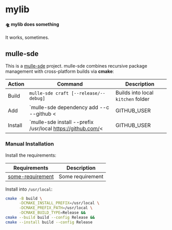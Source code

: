 # mylib

#### 🛸 mylib does something

It works, sometimes.


## mulle-sde

This is a [mulle-sde](//github.com/mulle-sde) project. mulle-sde combines
recursive package management with cross-platform builds via **cmake**:

| Action  | Command                               | Description               |
|---------|---------------------------------------|---------------------------|
| Build   | `mulle-sde craft [--release/--debug]` | Builds into local `kitchen` folder |
| Add     | `mulle-sde dependency add --c --github <|GITHUB_USER|> mylib` | Add mylib to another mulle-sde project as a dependency |
| Install | `mulle-sde install --prefix /usr/local https://github.com/<|GITHUB_USER|>/mylib.git` | Like `make install` |


### Manual Installation


Install the requirements:

| Requirements                                      | Description             |
|---------------------------------------------------|-------------------------|
| [some-requirement](//github.com/some/requirement) | Some requirement        |


Install into `/usr/local`:

``` sh
cmake -B build \
      -DCMAKE_INSTALL_PREFIX=/usr/local \
      -DCMAKE_PREFIX_PATH=/usr/local \
      -DCMAKE_BUILD_TYPE=Release &&
cmake --build build --config Release &&
cmake --install build --config Release
```
